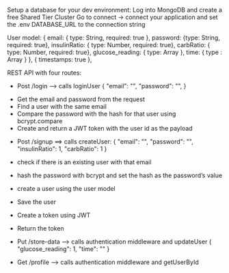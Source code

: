 Setup a database for your dev environment:
Log into MongoDB and create a free Shared Tier Cluster
Go to connect -> connect your application and set the .env DATABASE_URL to the connection string

User model:
{
email: { type: String, required: true },
password: {type: String, required: true},
insulinRatio: { type: Number, required: true},
carbRatio: { type: Number, required: true},
glucose_reading: { type: Array },
time: { type : Array }
},
{ timestamps: true },

REST API with four routes:

- Post /login —> calls loginUser
  {
  "email": "",
  "password": "",
  }

* Get the email and password from the request
* Find a user with the same email
* Compare the password with the hash for that user using bcrypt.compare
* Create and return a JWT token with the user id as the payload

- Post /signup ==> calls createUser:
  {
  "email": "",
  "password": "",
  "insulinRatio": 1,
  "carbRatio": 1
  }

- check if there is an existing user with that email
- hash the password with bcrypt and set the hash as the password’s value
- create a user using the user model
- Save the user
- Create a token using JWT
- Return the token

* Put /store-data —> calls authentication middleware and updateUser
  {
  "glucose_reading": 1,
  "time": ""
  }

* Get /profile —> calls authentication middleware and getUserById
